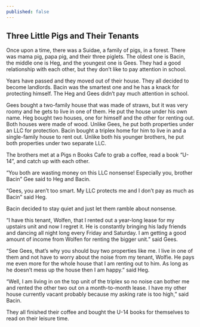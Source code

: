 ```yaml
---
published: false
---
```

## Three Little Pigs and Their Tenants

Once upon a time, there was a Suidae, a family of pigs, in a forest. There was mama pig, papa pig, and their three piglets. The oldest one is Bacin, the middle one is Heg, and the youngest one is Gees. They had a good relationship with each other, but they don’t like to pay attention in school.

Years have passed and they moved out of their house. They all decided to become landlords. Bacin was the smartest one and he has a knack for protecting himself. The Heg and Gees didn’t pay much attention in school.

Gees bought a two-family house that was made of straws, but it was very roomy and he gets to live in one of them. He put the house under his own name. Heg bought two houses, one for himself and the other for renting out. Both houses were made of wood. Unlike Gees, he put both properties under an LLC for protection. Bacin bought a triplex home for him to live in and a single-family house to rent out. Unlike both his younger brothers, he put both properties under two separate LLC.

The brothers met at a Pigs n Books Cafe to grab a coffee, read a book “U-14”, and catch up with each other.

“You both are wasting money on this LLC nonsense! Especially you, brother Bacin” Gee said to Heg and Bacin.

“Gees, you aren’t too smart. My LLC protects me and I don’t pay as much as Bacin” said Heg.

Bacin decided to stay quiet and just let them ramble about nonsense.

“I have this tenant, Wolfen, that I rented out a year-long lease for my upstairs unit and now I regret it. He is constantly bringing his lady friends and dancing all night long every Friday and Saturday. I am getting a good amount of income from Wolfen for renting the bigger unit.” said Gees.

“See Gees, that’s why you should buy two properties like me. I live in one of them and not have to worry about the noise from my tenant, Wolfie. He pays me even more for the whole house that I am renting out to him. As long as he doesn’t mess up the house then I am happy.” said Heg.

“Well, I am living in on the top unit of the triplex so no noise can bother me and rented the other two out on a month-to-month lease. I have my other house currently vacant probably because my asking rate is too high,” said Bacin.

They all finished their coffee and bought the U-14 books for themselves to read on their leisure time.



